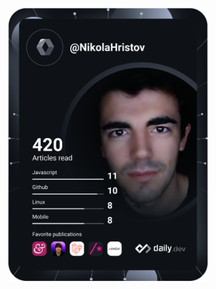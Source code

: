 <a href="https://app.daily.dev/NikolaHristov"><img src="https://github.com/NikolaRHristov/NikolaRHristov/blob/main/devcard.svg?rev=hs2VsNVqDK" width="400" alt="Nikola's Dev Card"/></a>

